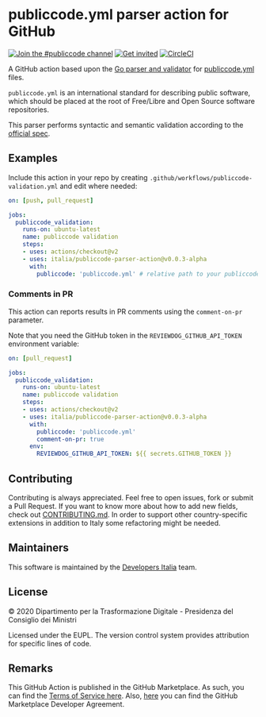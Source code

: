 # publiccode.yml parser action for GitHub

[![Join the #publiccode channel](https://img.shields.io/badge/Slack%20channel-%23publiccode-blue.svg?logo=slack)](https://developersitalia.slack.com/messages/CAM3F785T)
[![Get invited](https://slack.developers.italia.it/badge.svg)](https://slack.developers.italia.it/) [![CircleCI](https://circleci.com/gh/italia/publiccode-parser-action.svg?style=svg)](https://circleci.com/gh/italia/publiccode-parser-action)

A GitHub action based upon the [Go parser and validator](https://github.com/italia/publiccode-parser-go)
for [publiccode.yml](https://github.com/italia/publiccode.yml) files.

`publiccode.yml` is an international standard for describing public software, which
should be placed at the root of Free/Libre and Open Source software repositories.

This parser performs syntactic and semantic validation according to the
[official spec](https://docs.italia.it/italia/developers-italia/publiccodeyml-en/en/master/index.html).

## Examples

Include this action in your repo by creating `.github/workflows/publiccode-validation.yml`
and edit where needed:

```yml
on: [push, pull_request]

jobs:
  publiccode_validation:
    runs-on: ubuntu-latest
    name: publiccode validation
    steps:
    - uses: actions/checkout@v2
    - uses: italia/publiccode-parser-action@v0.0.3-alpha
      with:
        publiccode: 'publiccode.yml' # relative path to your publiccode.yml
```

### Comments in PR

This action can reports results in PR comments using the `comment-on-pr`
parameter.

Note that you need the GitHub token in the `REVIEWDOG_GITHUB_API_TOKEN`
environment variable:

```yml
on: [pull_request]

jobs:
  publiccode_validation:
    runs-on: ubuntu-latest
    name: publiccode validation
    steps:
    - uses: actions/checkout@v2
    - uses: italia/publiccode-parser-action@v0.0.3-alpha
      with:
        publiccode: 'publiccode.yml'
        comment-on-pr: true
      env:
        REVIEWDOG_GITHUB_API_TOKEN: ${{ secrets.GITHUB_TOKEN }}
```

## Contributing

Contributing is always appreciated.
Feel free to open issues, fork or submit a Pull Request.
If you want to know more about how to add new fields, check out [CONTRIBUTING.md](CONTRIBUTING.md).
In order to support other country-specific extensions in addition to Italy some
refactoring might be needed.

## Maintainers

This software is maintained by the
[Developers Italia](https://developers.italia.it/) team.

## License

© 2020 Dipartimento per la Trasformazione Digitale - Presidenza del Consiglio dei
Ministri

Licensed under the EUPL.
The version control system provides attribution for specific lines of code.

## Remarks

This GitHub Action is published in the GitHub Marketplace.
As such, you can find the [Terms of Service here](https://docs.github.com/en/free-pro-team@latest/github/site-policy/github-marketplace-terms-of-service).
Also, [here](https://docs.github.com/en/free-pro-team@latest/github/site-policy/github-marketplace-developer-agreement)
you can find the GitHub Marketplace Developer Agreement.
